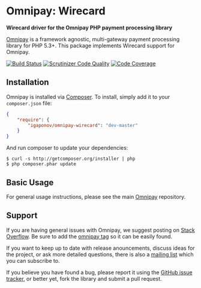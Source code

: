 # Omnipay: Wirecard

**Wirecard driver for the Omnipay PHP payment processing library**

[Omnipay](https://github.com/omnipay/omnipay) is a framework agnostic, multi-gateway payment
processing library for PHP 5.3+. This package implements Wirecard support for Omnipay.

[![Build Status](https://travis-ci.org/igaponov/omnipay-wirecard.svg?branch=master)](https://travis-ci.org/igaponov/omnipay-wirecard)
[![Scrutinizer Code Quality](https://scrutinizer-ci.com/g/igaponov/omnipay-wirecard/badges/quality-score.png?b=master)](https://scrutinizer-ci.com/g/igaponov/omnipay-wirecard/?branch=master)
[![Code Coverage](https://scrutinizer-ci.com/g/igaponov/omnipay-wirecard/badges/coverage.png?b=master)](https://scrutinizer-ci.com/g/igaponov/omnipay-wirecard/?branch=master)

## Installation

Omnipay is installed via [Composer](http://getcomposer.org/). To install, simply add it
to your `composer.json` file:

```json
{
    "require": {
        "igaponov/omnipay-wirecard": "dev-master"
    }
}
```

And run composer to update your dependencies:

    $ curl -s http://getcomposer.org/installer | php
    $ php composer.phar update

## Basic Usage

For general usage instructions, please see the main [Omnipay](https://github.com/omnipay/omnipay)
repository.

## Support

If you are having general issues with Omnipay, we suggest posting on
[Stack Overflow](http://stackoverflow.com/). Be sure to add the
[omnipay tag](http://stackoverflow.com/questions/tagged/omnipay) so it can be easily found.

If you want to keep up to date with release anouncements, discuss ideas for the project,
or ask more detailed questions, there is also a [mailing list](https://groups.google.com/forum/#!forum/omnipay) which
you can subscribe to.

If you believe you have found a bug, please report it using the [GitHub issue tracker](https://github.com/igaponov/omnipay-wirecard/issues),
or better yet, fork the library and submit a pull request.